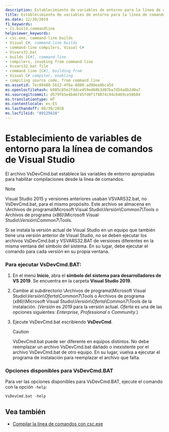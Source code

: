 ```yaml
---
description: Establecimiento de variables de entorno para la línea de comandos de Visual Studio
title: Establecimiento de variables de entorno para la línea de comandos de Visual Studio
ms.date: 12/20/2019
f1_keywords:
- cs.build.commandline
helpviewer_keywords:
- csc.exe, command-line builds
- Visual C#, command-line builds
- command-line compilers, Visual C#
- Vsvars32.bat
- builds [C#], command-line
- compilers, invoking from command line
- Vcvars32.bat file
- command line [C#], building from
- Visual C# compiler, enabling
- compiling source code, from command line
ms.assetid: 7ec09480-5612-4f6a-8d00-ad90ea9bca5d
ms.openlocfilehash: b985c85e2fddce459ed68b3d07ba7d54a8b2d0a7
ms.sourcegitcommit: d579fb5e4b46745fd0f1f8874c94c6469ce58604
ms.translationtype: HT
ms.contentlocale: es-ES
ms.lasthandoff: 08/30/2020
ms.locfileid: "89125610"
---
```

# <a name="how-to-set-environment-variables-for-the-visual-studio-command-line"></a>Establecimiento de variables de entorno para la línea de comandos de Visual Studio

El archivo VsDevCmd.bat establece las variables de entorno apropiadas para habilitar compilaciones desde la línea de comandos.

> [!NOTE]
> Visual Studio 2015 y versiones anteriores usaban VSVARS32.bat, no VsDevCmd.bat, para el mismo propósito. Este archivo se almacena en \Archivos de programa\Microsoft Visual Studio\\*Versión*\Common7\Tools o Archivos de programa (x86)\Microsoft Visual Studio\\*Versión*\Common7\Tools.

Si se instala la versión actual de Visual Studio en un equipo que también tiene una versión anterior de Visual Studio, no se deben ejecutar los archivos VsDevCmd.bat y VSVARS32.BAT de versiones diferentes en la misma ventana del símbolo del sistema. En su lugar, debe ejecutar el comando para cada versión en su propia ventana.

### <a name="to-run-vsdevcmdbat"></a>Para ejecutar VsDevCmd.BAT:

1. En el menú **Inicio**, abra el **símbolo del sistema para desarrolladores de VS 2019**.  Se encuentra en la carpeta **Visual Studio 2019**.

2. Cambie al subdirectorio \Archivos de programa\Microsoft Visual Studio\\*Versión*\\*Oferta*\Common7\Tools o Archivos de programa (x86)\Microsoft Visual Studio\\*Versión*\\*Oferta*\Common7\Tools de la instalación.  (*Versión* es *2019* para la versión actual. *Oferta* es una de las opciones siguientes: *Enterprise*, *Professional* o *Community*.)

3. Ejecute VsDevCmd.bat escribiendo **VsDevCmd**.

    > [!CAUTION]
    > VsDevCmd.bat puede ser diferente en equipos distintos. No debe reemplazar un archivo VsDevCmd.bat dañado o inexistente por el archivo VsDevCmd.bat de otro equipo. En su lugar, vuelva a ejecutar el programa de instalación para reemplazar el archivo que falta.

### <a name="available-options-for-vsdevcmdbat"></a>Opciones disponibles para VsDevCmd.BAT

Para ver las opciones disponibles para VsDevCmd.BAT, ejecute el comando con la opción `-help`:

```console
VsDevCmd.bat -help
```

## <a name="see-also"></a>Vea también

- [Compilar la línea de comandos con csc.exe](./command-line-building-with-csc-exe.md)
